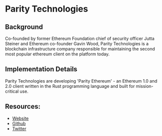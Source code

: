 # Parity Technologies

## Background

Co-founded by former Ethereum Foundation chief of security officer Jutta Steiner and Ethereum co-founder Gavin Wood, Parity Technologies is a blockchain infrastructure company responsible for maintaining the second most popular ethereum client on the platform today.

## Implementation Details

Parity Technologies are developing 'Parity Ethereum' - an Ethereum 1.0 and 2.0 client written in the Rust programming language and built for mission-critical use.

## Resources:
* [Website](https://www.parity.io/)
* [Github](https://github.com/paritytech/parity-ethereum)
* [Twitter](https://twitter.com/ParityTech)
